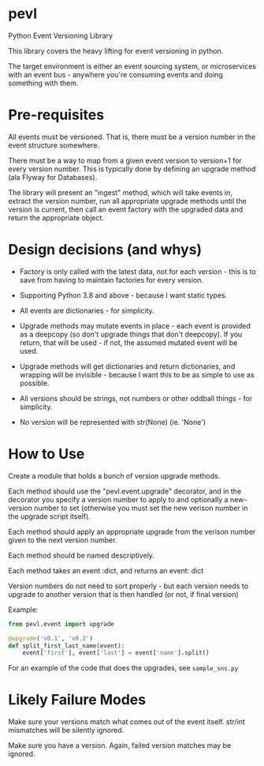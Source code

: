 # pevl
Python Event Versioning Library

This library covers the heavy lifting for event versioning in python.

The target environment is either an event sourcing system, or microservices with
an event bus - anywhere you're consuming events and doing something with them.

Pre-requisites
==============

All events must be versioned. That is, there must be a version number in the event
structure somewhere.

There must be a way to map from a given event version to version+1 for every version number.
This is typically done by defining an upgrade method (ala Flyway for Databases).

The library will present an "ingest" method, which will take events in, extract the
version number, run all appropriate upgrade methods until the version is current, then
call an event factory with the upgraded data and return the appropriate object.

Design decisions (and whys)
===========================

* Factory is only called with the latest data, not for each version - this is to save
  from having to maintain factories for every version.

* Supporting Python 3.8 and above - because I want static types.

* All events are dictionaries - for simplicity.

* Upgrade methods may mutate events in place - each event is provided as a deepcopy (so don't upgrade things that don't deepcopy).
  If you return, that will be used - if not, the assumed mutated event will be used.

* Upgrade methods will get dictionaries and return dictionaries, and wrapping will be invisible - because
  I want this to be as simple to use as possible.

* All versions should be strings, not numbers or other oddball things - for simplicity.

* No version will be represented with str(None) (ie. 'None')

How to Use
==========

Create a module that holds a bunch of version upgrade methods.

Each method should use the "pevl.event.upgrade" decorator, and in the decorator you specify a version number to apply to and optionally a new-version number to set (otherwise you must set the new verison number in the upgrade script itself).

Each method should apply an appropriate upgrade from the verison number given to the next version number.

Each method should be named descriptively.

Each method takes an event :dict, and returns an event: dict

Version numbers do not need to sort properly - but each version needs to upgrade to another version that is then handled (or not, if final version)

Example:

```python
from pevl.event import upgrade

@upgrade('v0.1', 'v0.2')
def split_first_last_name(event):
    event['first'], event['last'] = event['name'].split()
```

For an example of the code that does the upgrades, see `sample_sns.py`

Likely Failure Modes
====================

Make sure your versions match what comes out of the event itself. str/int mismatches will be silently ignored.

Make sure you have a version. Again, failed version matches may be ignored.